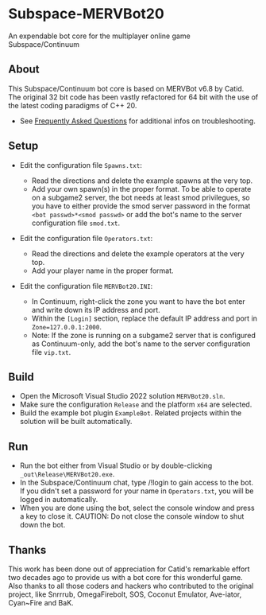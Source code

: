 # Subspace-MERVBot20
An expendable bot core for the multiplayer online game Subspace/Continuum

## About
This Subspace/Continuum bot core is based on MERVBot v6.8 by Catid. The original 32 bit code has been vastly refactored for 64 bit with the use of the latest coding paradigms of C++ 20.

- See [Frequently Asked Questions](./doc/faq.md) for additional infos on troubleshooting.

## Setup

- Edit the configuration file `Spawns.txt`:
    - Read the directions and delete the example spawns at the very top.
    - Add your own spawn(s) in the proper format. To be able to operate on a subgame2 server, the bot needs at least smod privilegues, so you have to either provide the smod server password in the format `<bot passwd>*<smod passwd>` or add the bot's name to the server configuration file `smod.txt`.

- Edit the configuration file `Operators.txt`:
    - Read the directions and delete the example operators at the very top.
    - Add your player name in the proper format.

- Edit the configuration file `MERVBot20.INI`:
    - In Continuum, right-click the zone you want to have the bot enter and write down its IP address and port. 
    - Within the `[Login]` section, replace the default IP address and port in `Zone=127.0.0.1:2000`.
    - Note: If the zone is running on a subgame2 server that is configured as Continuum-only, add the bot's name to the server configuration file `vip.txt`.

## Build

- Open the Microsoft Visual Studio 2022 solution `MERVBot20.sln`.
- Make sure the configuration `Release` and the platform `x64` are selected.
- Build the example bot plugin `ExampleBot`. Related projects within the solution will be built automatically.

## Run

- Run the bot either from Visual Studio or by double-clicking `_out\Release\MERVBot20.exe`.
- In the Subspace/Continuum chat, type /!login <your operator password> to gain access to the bot. If you didn't set a password for your name in `Operators.txt`, you will be logged in automatically.
- When you are done using the bot, select the console window and press a key to close it. CAUTION: Do not close the console window to shut down the bot.

## Thanks
This work has been done out of appreciation for Catid's remarkable effort two decades ago to provide us with a bot core for this wonderful game. Also thanks to all those coders and hackers who contributed to the original project, like Snrrrub, OmegaFirebolt, SOS, Coconut Emulator, Ave-iator, Cyan~Fire and BaK. 
